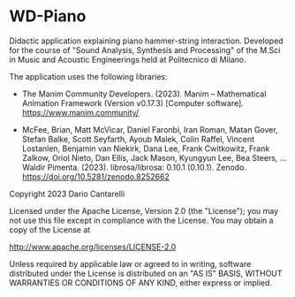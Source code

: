 # WD-Piano
Didactic application explaining piano hammer-string interaction. Developed for the course of "Sound Analysis, Synthesis and Processing" of the M.Sci in Music and Acoustic Engineerings held at Politecnico di Milano.

The application uses the following libraries:
- The Manim Community Developers. (2023). Manim – Mathematical Animation Framework (Version v0.17.3) [Computer software]. https://www.manim.community/

- McFee, Brian, Matt McVicar, Daniel Faronbi, Iran Roman, Matan Gover, Stefan Balke, Scott Seyfarth, Ayoub Malek, Colin Raffel, Vincent Lostanlen, Benjamin van Niekirk, Dana Lee, Frank Cwitkowitz, Frank Zalkow, Oriol Nieto, Dan Ellis, Jack Mason, Kyungyun Lee, Bea Steers, … Waldir Pimenta. (2023). librosa/librosa: 0.10.1 (0.10.1). Zenodo. https://doi.org/10.5281/zenodo.8252662

Copyright 2023 Dario Cantarelli

Licensed under the Apache License, Version 2.0 (the "License");
you may not use this file except in compliance with the License.
You may obtain a copy of the License at

   http://www.apache.org/licenses/LICENSE-2.0

Unless required by applicable law or agreed to in writing, software
distributed under the License is distributed on an "AS IS" BASIS,
WITHOUT WARRANTIES OR CONDITIONS OF ANY KIND, either express or implied.
